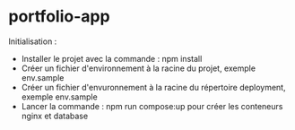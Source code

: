 # portfolio-app

Initialisation :
- Installer le projet avec la commande : npm install
- Créer un fichier d'environnement à la racine du projet, exemple env.sample
- Créer un fichier d'envuronnement à la racine du répertoire deployment, exemple env.sample
- Lancer la commande : npm run compose:up pour créer les conteneurs nginx et database